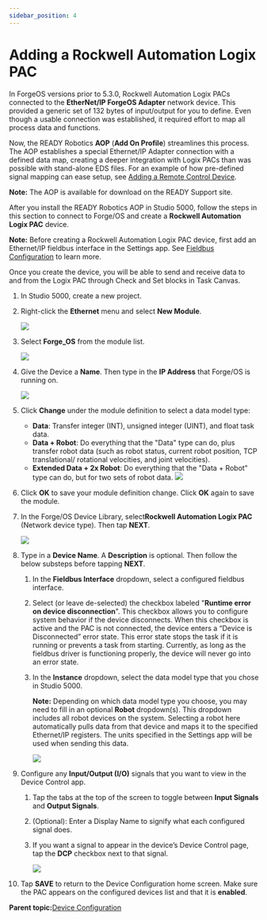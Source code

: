 ```yaml
---
sidebar_position: 4
---
```


# Adding a Rockwell Automation Logix PAC

In ForgeOS versions prior to 5.3.0, Rockwell Automation Logix PACs connected to the **EtherNet/IP ForgeOS Adapter** network device. This provided a generic set of 132 bytes of input/output for you to define. Even though a usable connection was established, it required effort to map all process data and functions.

Now, the READY Robotics **AOP** \(**Add On Profile**\) streamlines this process. The AOP establishes a special Ethernet/IP Adapter connection with a defined data map, creating a deeper integration with Logix PACs than was possible with stand-alone EDS files. For an example of how pre-defined signal mapping can ease setup, see [Adding a Remote Control Device](AddingRemoteControlDevice.md).

**Note:** The AOP is available for download on the READY Support site.

After you install the READY Robotics AOP in Studio 5000, follow the steps in this section to connect to Forge/OS and create a **Rockwell Automation Logix PAC** device.

**Note:** Before creating a Rockwell Automation Logix PAC device, first add an Ethernet/IP fieldbus interface in the Settings app. See [Fieldbus Configuration](../Settings/FieldbusConfiguration.md) to learn more.

Once you create the device, you will be able to send and receive data to and from the Logix PAC through Check and Set blocks in Task Canvas.

1.  In Studio 5000, create a new project.

2.  Right-click the **Ethernet** menu and select **New Module**.

    ![](../Images/DeviceConfiguration/RockwellAutomationLogixPAC-Studio5000-NewModule.png)

3.  Select **Forge\_OS** from the module list.

    ![](../Images/DeviceConfiguration/RockwellAutomationLogixPAC-Studio5000-ModuleType.png)

4.  Give the Device a **Name**. Then type in the **IP Address** that Forge/OS is running on.

    ![](../Images/DeviceConfiguration/RockwellAutomationLogixPAC-Studio5000-IPAddress.png)

5.  Click **Change** under the module definition to select a data model type:

    -   **Data**: Transfer integer \(INT\), unsigned integer \(UINT\), and float task data.
    -   **Data + Robot**: Do everything that the "Data" type can do, plus transfer robot data \(such as robot status, current robot position, TCP translational/ rotational velocities, and joint velocities\).
    -   **Extended Data + 2x Robot**: Do everything that the "Data + Robot" type can do, but for two sets of robot data.
    ![](../Images/DeviceConfiguration/RockwellAutomationLogixPAC-Studio5000-DataType.png)

6.  Click **OK** to save your module definition change. Click **OK** again to save the module.

7.  In the Forge/OS Device Library, select**Rockwell Automation Logix PAC** \(Network device type\). Then tap **NEXT**.

    ![](../Images/DeviceConfiguration/DeviceLibrary-Filter-Network.png)

8.  Type in a **Device Name**. A **Description** is optional. Then follow the below substeps before tapping **NEXT**.

    1.  In the **Fieldbus Interface** dropdown, select a configured fieldbus interface.

    2.  Select \(or leave de-selected\) the checkbox labeled "**Runtime error on device disconnection**". This checkbox allows you to configure system behavior if the device disconnects. When this checkbox is active and the PAC is not connected, the device enters a “Device is Disconnected” error state. This error state stops the task if it is running or prevents a task from starting. Currently, as long as the fieldbus driver is functioning properly, the device will never go into an error state.

    3.  In the **Instance** dropdown, select the data model type that you chose in Studio 5000.

        **Note:** Depending on which data model type you choose, you may need to fill in an optional **Robot** dropdown\(s\). This dropdown includes all robot devices on the system. Selecting a robot here automatically pulls data from that device and maps it to the specified Ethernet/IP registers. The units specified in the Settings app will be used when sending this data.

        ![](../Images/DeviceConfiguration/RockwellAutomationLogixPAC-Home.png)

9.  Configure any **Input/Output \(I/O\)** signals that you want to view in the Device Control app.

    1.  Tap the tabs at the top of the screen to toggle between **Input Signals** and **Output Signals**.

    2.  \(Optional\): Enter a Display Name to signify what each configured signal does.

    3.  If you want a signal to appear in the device’s Device Control page, tap the **DCP** checkbox next to that signal.

        ![](../Images/DeviceConfiguration/RockwellAutomationLogixPAC-InputSignals.png)

10. Tap **SAVE** to return to the Device Configuration home screen. Make sure the PAC appears on the configured devices list and that it is **enabled**.


**Parent topic:**[Device Configuration](../DeviceConfiguration/DeviceConfigurationOverview.md)

